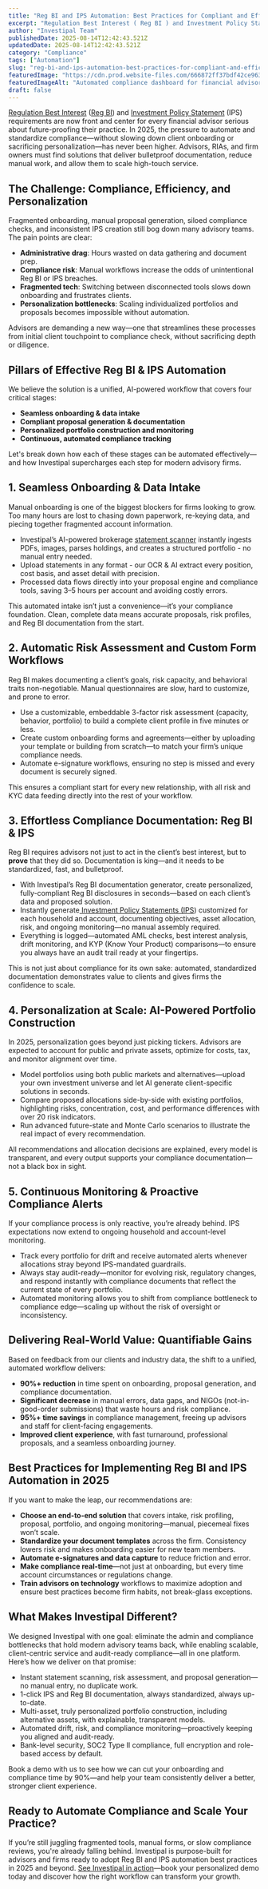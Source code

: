 ```yaml
---
title: "Reg BI and IPS Automation: Best Practices for Compliant and Efficient Advisory Workflows in 2025"
excerpt: "Regulation Best Interest ( Reg BI ) and Investment Policy Statement (IPS) requirements are now front and center for every financial advisor serious about future-proofing their practice."
author: "Investipal Team"
publishedDate: 2025-08-14T12:42:43.521Z
updatedDate: 2025-08-14T12:42:43.521Z
category: "Compliance"
tags: ["Automation"]
slug: "reg-bi-and-ips-automation-best-practices-for-compliant-and-efficient-advisory-workflows-in-2025"
featuredImage: "https://cdn.prod.website-files.com/666872ff37bdf42ce9637d77/689dd9c33d86dc2927d35f53_6883b877081bfae982e32309_Why%2520Wealth%2520Managers%2520Spend%252080%2525%2520of%2520Their%2520Time%2520on%2520Admin%2520Instead%2520of%2520Growth%2520(11).png"
featuredImageAlt: "Automated compliance dashboard for financial advisors showing Reg BI and IPS streamlined workflows"
draft: false
---
```

<p id=""><a rel="noopener noreferrer" target="_blank" href="https://www.sec.gov/regulation-best-interest">Regulation Best Interest</a> (<a href="/features/regulation-best-interest-generator">Reg BI</a>) and <a href="/features/investment-policy-statements">Investment Policy Statement</a> (IPS) requirements are now front and center for every financial advisor serious about future-proofing their practice. In 2025, the pressure to automate and standardize compliance—without slowing down client onboarding or sacrificing personalization—has never been higher. Advisors, RIAs, and firm owners must find solutions that deliver bulletproof documentation, reduce manual work, and allow them to scale high-touch service.</p><h2 id="">The Challenge: Compliance, Efficiency, and Personalization</h2><p id="">Fragmented onboarding, manual proposal generation, siloed compliance checks, and inconsistent IPS creation still bog down many advisory teams. The pain points are clear:</p><ul id=""><li id=""><strong id="">Administrative drag</strong>: Hours wasted on data gathering and document prep.</li><li id=""><strong id="">Compliance risk</strong>: Manual workflows increase the odds of unintentional Reg BI or IPS breaches.</li><li id=""><strong id="">Fragmented tech</strong>: Switching between disconnected tools slows down onboarding and frustrates clients.</li><li id=""><strong id="">Personalization bottlenecks</strong>: Scaling individualized portfolios and proposals becomes impossible without automation.</li></ul><p id="">Advisors are demanding a new way—one that streamlines these processes from initial client touchpoint to compliance check, without sacrificing depth or diligence.</p><h2 id="">Pillars of Effective Reg BI & IPS Automation</h2><p id="">We believe the solution is a unified, AI-powered workflow that covers four critical stages:</p><ul id=""><li id=""><strong id="">Seamless onboarding & data intake</strong></li><li id=""><strong id="">Compliant proposal generation & documentation</strong></li><li id=""><strong id="">Personalized portfolio construction and monitoring</strong></li><li id=""><strong id="">Continuous, automated compliance tracking</strong></li></ul><p id="">Let's break down how each of these stages can be automated effectively—and how Investipal supercharges each step for modern advisory firms.</p><h2 id="">1. Seamless Onboarding & Data Intake</h2><p id="">Manual onboarding is one of the biggest blockers for firms looking to grow. Too many hours are lost to chasing down paperwork, re-keying data, and piecing together fragmented account information.</p><ul id=""><li id="">Investipal’s AI-powered brokerage <a href="/features/automated-statement-scanner">statement scanner</a> instantly ingests PDFs, images, parses holdings, and creates a structured portfolio - no manual entry needed.</li><li id="">Upload statements in any format - our OCR & AI extract every position, cost basis, and asset detail with precision.</li><li id="">Processed data flows directly into your proposal engine and compliance tools, saving 3–5 hours per account and avoiding costly errors.</li></ul><p id="">This automated intake isn’t just a convenience—it’s your compliance foundation. Clean, complete data means accurate proposals, risk profiles, and Reg BI documentation from the start.</p><h2 id="">2. Automatic Risk Assessment and Custom Form Workflows</h2><p id="">Reg BI makes documenting a client’s goals, risk capacity, and behavioral traits non-negotiable. Manual questionnaires are slow, hard to customize, and prone to error.</p><ul id=""><li id="">Use a customizable, embeddable 3-factor risk assessment (capacity, behavior, portfolio) to build a complete client profile in five minutes or less.</li><li id="">Create custom onboarding forms and agreements—either by uploading your template or building from scratch—to match your firm’s unique compliance needs.</li><li id="">Automate e-signature workflows, ensuring no step is missed and every document is securely signed.</li></ul><p id="">This ensures a compliant start for every new relationship, with all risk and KYC data feeding directly into the rest of your workflow.</p><h2 id="">3. Effortless Compliance Documentation: Reg BI & IPS</h2><p id="">Reg BI requires advisors not just to act in the client’s best interest, but to <strong id="">prove</strong> that they did so. Documentation is king—and it needs to be standardized, fast, and bulletproof.</p><ul id=""><li id="">With Investipal’s Reg BI documentation generator, create personalized, fully-compliant Reg BI disclosures in seconds—based on each client’s data and proposed solution.</li><li id="">Instantly generate<a href="/blog/how-to-build-a-compliant-investment-policy-statement-in-minutes" id=""> Investment Policy Statements (IPS</a>) customized for each household and account, documenting objectives, asset allocation, risk, and ongoing monitoring—no manual assembly required.</li><li id="">Everything is logged—automated AML checks, best interest analysis, drift monitoring, and KYP (Know Your Product) comparisons—to ensure you always have an audit trail ready at your fingertips.</li></ul><p id="">This is not just about compliance for its own sake: automated, standardized documentation demonstrates value to clients and gives firms the confidence to scale.</p><h2 id="">4. Personalization at Scale: AI-Powered Portfolio Construction</h2><p id="">In 2025, personalization goes beyond just picking tickers. Advisors are expected to account for public and private assets, optimize for costs, tax, and monitor alignment over time.</p><ul id=""><li id="">Model portfolios using both public markets and alternatives—upload your own investment universe and let AI generate client-specific solutions in seconds.</li><li id="">Compare proposed allocations side-by-side with existing portfolios, highlighting risks, concentration, cost, and performance differences with over 20 risk indicators.</li><li id="">Run advanced future-state and Monte Carlo scenarios to illustrate the real impact of every recommendation.</li></ul><p id="">All recommendations and allocation decisions are explained, every model is transparent, and every output supports your compliance documentation—not a black box in sight.</p><h2 id="">5. Continuous Monitoring & Proactive Compliance Alerts</h2><p id="">If your compliance process is only reactive, you’re already behind. IPS expectations now extend to ongoing household and account-level monitoring.</p><ul id=""><li id="">Track every portfolio for drift and receive automated alerts whenever allocations stray beyond IPS-mandated guardrails.</li><li id="">Always stay audit-ready—monitor for evolving risk, regulatory changes, and respond instantly with compliance documents that reflect the current state of every portfolio.</li><li id="">Automated monitoring allows you to shift from compliance bottleneck to compliance edge—scaling up without the risk of oversight or inconsistency.</li></ul><h2 id="">Delivering Real-World Value: Quantifiable Gains</h2><p id="">Based on feedback from our clients and industry data, the shift to a unified, automated workflow delivers:</p><ul id=""><li id=""><strong id="">90%+ reduction</strong> in time spent on onboarding, proposal generation, and compliance documentation.</li><li id=""><strong id="">Significant decrease</strong> in manual errors, data gaps, and NIGOs (not-in-good-order submissions) that waste hours and risk compliance.</li><li id=""><strong id="">95%+ time savings</strong> in compliance management, freeing up advisors and staff for client-facing engagements.</li><li id=""><strong id="">Improved client experience</strong>, with fast turnaround, professional proposals, and a seamless onboarding journey.</li></ul><h2 id="">Best Practices for Implementing Reg BI and IPS Automation in 2025</h2><p id="">If you want to make the leap, our recommendations are:</p><ul id=""><li id=""><strong id="">Choose an end-to-end solution</strong> that covers intake, risk profiling, proposal, portfolio, and ongoing monitoring—manual, piecemeal fixes won’t scale.</li><li id=""><strong id="">Standardize your document templates</strong> across the firm. Consistency lowers risk and makes onboarding easier for new team members.</li><li id=""><strong id="">Automate e-signatures and data capture</strong> to reduce friction and error.</li><li id=""><strong id="">Make compliance real-time</strong>—not just at onboarding, but every time account circumstances or regulations change.</li><li id=""><strong id="">Train advisors on technology</strong> workflows to maximize adoption and ensure best practices become firm habits, not break-glass exceptions.</li></ul><h2 id="">What Makes Investipal Different?</h2><p id="">We designed Investipal with one goal: eliminate the admin and compliance bottlenecks that hold modern advisory teams back, while enabling scalable, client-centric service and audit-ready compliance—all in one platform. Here’s how we deliver on that promise:</p><ul id=""><li id="">Instant statement scanning, risk assessment, and proposal generation—no manual entry, no duplicate work.</li><li id="">1-click IPS and Reg BI documentation, always standardized, always up-to-date.</li><li id="">Multi-asset, truly personalized portfolio construction, including alternative assets, with explainable, transparent models.</li><li id="">Automated drift, risk, and compliance monitoring—proactively keeping you aligned and audit-ready.</li><li id="">Bank-level security, SOC2 Type II compliance, full encryption and role-based access by default.</li></ul><p id="">Book a demo with us to see how we can cut your onboarding and compliance time by 90%—and help your team consistently deliver a better, stronger client experience.</p><h2 id="">Ready to Automate Compliance and Scale Your Practice?</h2><p id="">If you’re still juggling fragmented tools, manual forms, or slow compliance reviews, you're already falling behind. Investipal is purpose-built for advisors and firms ready to adopt Reg BI and IPS automation best practices in 2025 and beyond. <a href="/book-a-demo" target="_blank" id="">See Investipal in action</a>—book your personalized demo today and discover how the right workflow can transform your growth.</p>